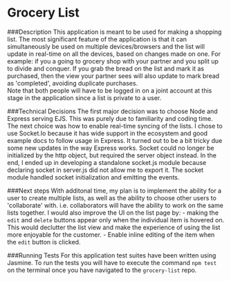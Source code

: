 # Grocery List 

###Description
This application is meant to be used for making a shopping list. The most significant feature of the application is that it can simultaneously be used on multiple devices/browsers and the list will update in real-time on all the devices, based on changes made on one. For example: if you a going to grocery shop with your partner and you split up to divide and conquer. If you grab the bread on the list and mark it as purchased, then the view your partner sees will also update to mark bread as 'completed', avoiding duplicate purchases.  
Note that both people will have to be logged in on a joint account at this stage in the application since a list is private to a user.

###Technical Decisions
The first major decision was to choose Node and Express serving EJS. This was purely due to familiarity and coding time. The next choice was how to enable real-time syncing of the lists. I chose to use Socket.Io because it has wide support in the ecosystem and good example docs to follow usage in Express. It turned out to be a bit tricky due some new updates in the way Express works. Socket could no longer be initialized by the http object, but required the server object instead. In the end, I ended up in developing a standalone socket.js module because declaring socket in server.js did not allow me to export it. The socket module handled socket initialization and emitting the events. 

###Next steps
With additonal time, my plan is to implement the ability for a user to create multiple lists, as well as the ability to choose other users to 'collaborate' with. i.e. collaborators will have the ability to work on the same lists together. 
I would also improve the UI on the list page by: 
	- making the `edit` and `delete` buttons appear only when the individual item is hovered on. This would declutter the list view and make the experience of using the list more enjoyable for the customer.
	- Enable inline editing of the item when the `edit` button is clicked. 

###Running Tests
For this application test suites have been written using Jasmine. To run the tests you will have to execute the command `npm test` on the terminal once you have navigated to the `grocery-list` repo.